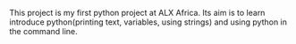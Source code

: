 This project is my first python project at ALX Africa. Its aim is to learn introduce python(printing text, variables, using strings) and using python in the command line.
